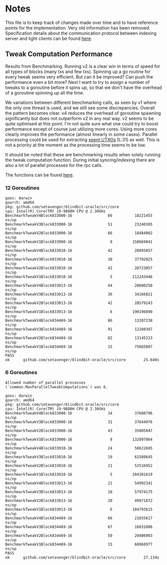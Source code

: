 # Notes

This file is to keep track of changes made over time and to have reference points for the implementation. Very old
information has been removed. Specification details about the communication protocol between indexing server and light
clients can be found [here](https://github.com/setavenger/BIP0352-light-client-specification.git).

## Tweak Computation Performance

Results from Benchmarking. Running v2 is a clear win in terms of speed for all types of blocks (many txs and few txs).
Spinning up a go routine for every tweak seems very efficient. But can it be improved? Can push the performance even a
bit more?
Next I want to try to assign a number of tweaks to a goroutine before it spins up,
so that we don't have the overhead of a goroutine spinning up all the time.

We variations between different benchmarking calls,
as seen by v1 where the only one thread is used, and we still see some discrepancies.
Overall the pattern becomes clear. v4 reduces the overhead of goroutine spawning significantly but does not outperform
v2 in any real way.
v2 seems to be quite optimised at this point. I'm not quite sure what one could try to boost performance except of
course just utilizing more cores.
Using more cores clearly improves the performance (almost linearly in some cases).
Parallel processing could be used for extracting [spent UTXOs](./src/core/extractutxos.go) (L:31) as well.
This is not a priority at the moment as the processing time seems to be low.

It should be noted that these are benchmarking results when solely running the tweak computation function.
During initial syncing/indexing there are also a lot of parallel processes for the rpc calls.

The functions can be found [here](./src/core/tweak.go).

### 12 Goroutines

```text
goos: darwin
goarch: amd64
pkg: github.com/setavenger/blindbit-oracle/src/core
cpu: Intel(R) Core(TM) i9-9880H CPU @ 2.30GHz
BenchmarkTweakV4Block833000-16                66          18221455 ns/op
BenchmarkTweakV3Block833000-16                51          23240305 ns/op
BenchmarkTweakV2Block833000-16                66          18484002 ns/op
BenchmarkTweakV1Block833000-16                 8         158669041 ns/op
BenchmarkTweakV4Block833010-16                42          28893857 ns/op
BenchmarkTweakV3Block833010-16                30          37702025 ns/op
BenchmarkTweakV2Block833010-16                42          28723057 ns/op
BenchmarkTweakV1Block833010-16                 5         212243446 ns/op
BenchmarkTweakV4Block833013-16                44          28600250 ns/op
BenchmarkTweakV3Block833013-16                36          34166821 ns/op
BenchmarkTweakV2Block833013-16                42          28579243 ns/op
BenchmarkTweakV1Block833013-16                 6         190190890 ns/op
BenchmarkTweakV4Block834469-16                86          13207238 ns/op
BenchmarkTweakV3Block834469-16                91          12260387 ns/op
BenchmarkTweakV2Block834469-16                82          13145223 ns/op
BenchmarkTweakV1Block834469-16                15          75665007 ns/op
PASS
ok      github.com/setavenger/blindbit-oracle/src/core        25.640s
```

### 6 Goroutines

```text
Allowed number of parallel processes (`common.MaxParallelTweakComputations`) was 6.

goos: darwin
goarch: amd64
pkg: github.com/setavenger/blindbit-oracle/src/core
cpu: Intel(R) Core(TM) i9-9880H CPU @ 2.30GHz
BenchmarkTweakV4Block833000-16                34          37608796 ns/op
BenchmarkTweakV3Block833000-16                31          37644976 ns/op
BenchmarkTweakV2Block833000-16                43          35005047 ns/op
BenchmarkTweakV1Block833000-16                 8         132897864 ns/op
BenchmarkTweakV4Block833010-16                24          58622605 ns/op
BenchmarkTweakV3Block833010-16                19          62589645 ns/op
BenchmarkTweakV2Block833010-16                21          52516952 ns/op
BenchmarkTweakV1Block833010-16                 5         204381619 ns/op
BenchmarkTweakV4Block833013-16                21          54992341 ns/op
BenchmarkTweakV3Block833013-16                18          57974175 ns/op
BenchmarkTweakV2Block833013-16                28          49971872 ns/op
BenchmarkTweakV1Block833013-16                 6         184793615 ns/op
BenchmarkTweakV4Block834469-16                66          21655617 ns/op
BenchmarkTweakV3Block834469-16                67          16031086 ns/op
BenchmarkTweakV2Block834469-16                50          20486003 ns/op
BenchmarkTweakV1Block834469-16                15          68968977 ns/op
PASS
ok      github.com/setavenger/blindbit-oracle/src/core        27.134s
```
